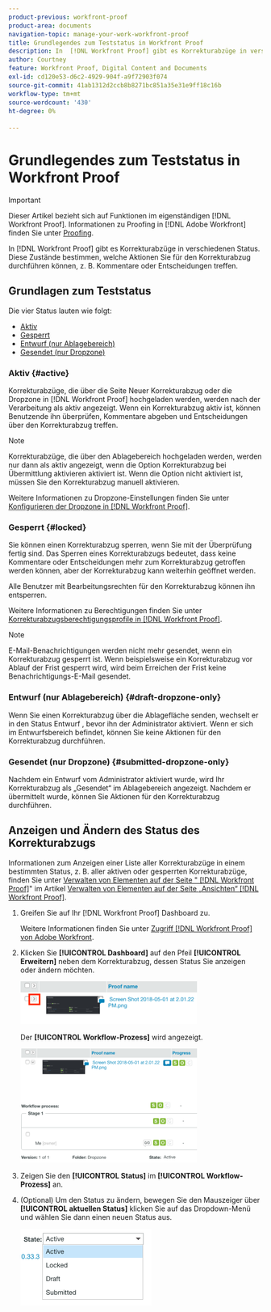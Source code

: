 ```yaml
---
product-previous: workfront-proof
product-area: documents
navigation-topic: manage-your-work-workfront-proof
title: Grundlegendes zum Teststatus in Workfront Proof
description: In  [!DNL Workfront Proof] gibt es Korrekturabzüge in verschiedenen Status. Diese Zustände bestimmen, welche Aktionen Sie für den Korrekturabzug durchführen können, z. B. Kommentare oder Entscheidungen treffen.
author: Courtney
feature: Workfront Proof, Digital Content and Documents
exl-id: cd120e53-d6c2-4929-904f-a9f72903f074
source-git-commit: 41ab1312d2ccb8b8271bc851a35e31e9ff18c16b
workflow-type: tm+mt
source-wordcount: '430'
ht-degree: 0%

---
```


# Grundlegendes zum Teststatus in Workfront Proof

>[!IMPORTANT]
>
>Dieser Artikel bezieht sich auf Funktionen im eigenständigen [!DNL Workfront Proof]. Informationen zu Proofing in [!DNL Adobe Workfront] finden Sie unter [Proofing](../../../review-and-approve-work/proofing/proofing.md).

In [!DNL Workfront Proof] gibt es Korrekturabzüge in verschiedenen Status. Diese Zustände bestimmen, welche Aktionen Sie für den Korrekturabzug durchführen können, z. B. Kommentare oder Entscheidungen treffen.

## Grundlagen zum Teststatus

Die vier Status lauten wie folgt:

* [Aktiv](#active)
* [Gesperrt](#locked)
* [Entwurf (nur Ablagebereich)](#draft-dropzone-only)
* [Gesendet (nur Dropzone)](#submitted-dropzone-only)

### Aktiv {#active}

Korrekturabzüge, die über die Seite Neuer Korrekturabzug oder die Dropzone in [!DNL Workfront Proof] hochgeladen werden, werden nach der Verarbeitung als aktiv angezeigt. Wenn ein Korrekturabzug aktiv ist, können Benutzende ihn überprüfen, Kommentare abgeben und Entscheidungen über den Korrekturabzug treffen.

>[!NOTE]
>
>Korrekturabzüge, die über den Ablagebereich hochgeladen werden, werden nur dann als aktiv angezeigt, wenn die Option Korrekturabzug bei Übermittlung aktivieren aktiviert ist. Wenn die Option nicht aktiviert ist, müssen Sie den Korrekturabzug manuell aktivieren.

Weitere Informationen zu Dropzone-Einstellungen finden Sie unter [Konfigurieren der Dropzone in [!DNL Workfront Proof]](../../../workfront-proof/wp-acct-admin/account-settings/configure-dropzone-in-wp.md).

### Gesperrt {#locked}

Sie können einen Korrekturabzug sperren, wenn Sie mit der Überprüfung fertig sind. Das Sperren eines Korrekturabzugs bedeutet, dass keine Kommentare oder Entscheidungen mehr zum Korrekturabzug getroffen werden können, aber der Korrekturabzug kann weiterhin geöffnet werden.

Alle Benutzer mit Bearbeitungsrechten für den Korrekturabzug können ihn entsperren.

Weitere Informationen zu Berechtigungen finden Sie unter [Korrekturabzugsberechtigungsprofile in [!DNL Workfront Proof]](../../../workfront-proof/wp-acct-admin/account-settings/proof-perm-profiles-in-wp.md).

>[!NOTE]
>
>E-Mail-Benachrichtigungen werden nicht mehr gesendet, wenn ein Korrekturabzug gesperrt ist. Wenn beispielsweise ein Korrekturabzug vor Ablauf der Frist gesperrt wird, wird beim Erreichen der Frist keine Benachrichtigungs-E-Mail gesendet.

### Entwurf (nur Ablagebereich) {#draft-dropzone-only}

Wenn Sie einen Korrekturabzug über die Ablagefläche senden, wechselt er in den Status Entwurf , bevor ihn der Administrator aktiviert. Wenn er sich im Entwurfsbereich befindet, können Sie keine Aktionen für den Korrekturabzug durchführen.

### Gesendet (nur Dropzone) {#submitted-dropzone-only}

Nachdem ein Entwurf vom Administrator aktiviert wurde, wird Ihr Korrekturabzug als „Gesendet“ im Ablagebereich angezeigt. Nachdem er übermittelt wurde, können Sie Aktionen für den Korrekturabzug durchführen.

## Anzeigen und Ändern des Status des Korrekturabzugs

Informationen zum Anzeigen einer Liste aller Korrekturabzüge in einem bestimmten Status, z. B. aller aktiven oder gesperrten Korrekturabzüge, finden Sie unter [Verwalten von Elementen auf der Seite &quot; [!DNL Workfront Proof]](../../../workfront-proof/wp-work-proofsfiles/manage-your-work/manage-items-on-views-page.md)&quot; im Artikel [Verwalten von Elementen auf der Seite „Ansichten“ [!DNL Workfront Proof]](../../../workfront-proof/wp-work-proofsfiles/manage-your-work/manage-items-on-views-page.md).

1. Greifen Sie auf Ihr [!DNL Workfront Proof] Dashboard zu.

   Weitere Informationen finden Sie unter [Zugriff [!DNL Workfront Proof]  von Adobe Workfront](../../../review-and-approve-work/proofing/managing-proofs-within-workfront/access-wf-proof-in-workfront.md).

1. Klicken Sie **[!UICONTROL Dashboard]** auf den Pfeil **[!UICONTROL Erweitern]** neben dem Korrekturabzug, dessen Status Sie anzeigen oder ändern möchten.

   ![](assets/screen-shot-2018-05-02-at-11.31.29-am-350x85.png)

   Der **[!UICONTROL Workflow-Prozess]** wird angezeigt.

   ![](assets/screen-shot-2018-05-02-at-11.33.20-am-350x226.png)

1. Zeigen Sie den **[!UICONTROL Status]** im **[!UICONTROL Workflow-Prozess]** an.

1. (Optional) Um den Status zu ändern, bewegen Sie den Mauszeiger über **[!UICONTROL aktuellen Status]** klicken Sie auf das Dropdown-Menü und wählen Sie dann einen neuen Status aus.

   ![](assets/screen-shot-2018-05-02-at-11.35.30-am.png)
